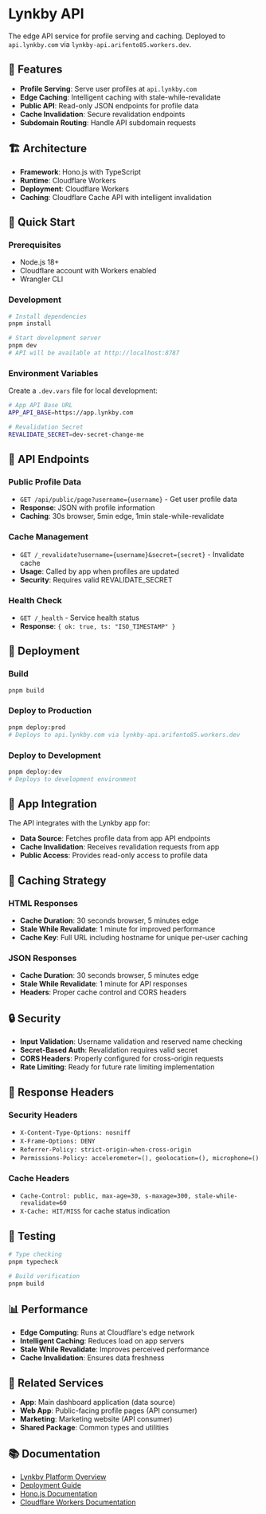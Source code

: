 # Lynkby API

The edge API service for profile serving and caching. Deployed to `api.lynkby.com` via `lynkby-api.arifento85.workers.dev`.

## 🚀 Features

- **Profile Serving**: Serve user profiles at `api.lynkby.com`
- **Edge Caching**: Intelligent caching with stale-while-revalidate
- **Public API**: Read-only JSON endpoints for profile data
- **Cache Invalidation**: Secure revalidation endpoints
- **Subdomain Routing**: Handle API subdomain requests

## 🏗️ Architecture

- **Framework**: Hono.js with TypeScript
- **Runtime**: Cloudflare Workers
- **Deployment**: Cloudflare Workers
- **Caching**: Cloudflare Cache API with intelligent invalidation

## 🚀 Quick Start

### Prerequisites

- Node.js 18+
- Cloudflare account with Workers enabled
- Wrangler CLI

### Development

```bash
# Install dependencies
pnpm install

# Start development server
pnpm dev
# API will be available at http://localhost:8787
```

### Environment Variables

Create a `.dev.vars` file for local development:

```bash
# App API Base URL
APP_API_BASE=https://app.lynkby.com

# Revalidation Secret
REVALIDATE_SECRET=dev-secret-change-me
```

## 🔌 API Endpoints

### Public Profile Data

- `GET /api/public/page?username={username}` - Get user profile data
- **Response**: JSON with profile information
- **Caching**: 30s browser, 5min edge, 1min stale-while-revalidate

### Cache Management

- `GET /_revalidate?username={username}&secret={secret}` - Invalidate cache
- **Usage**: Called by app when profiles are updated
- **Security**: Requires valid REVALIDATE_SECRET

### Health Check

- `GET /_health` - Service health status
- **Response**: `{ ok: true, ts: "ISO_TIMESTAMP" }`

## 🚀 Deployment

### Build

```bash
pnpm build
```

### Deploy to Production

```bash
pnpm deploy:prod
# Deploys to api.lynkby.com via lynkby-api.arifento85.workers.dev
```

### Deploy to Development

```bash
pnpm deploy:dev
# Deploys to development environment
```

## 🔄 App Integration

The API integrates with the Lynkby app for:

- **Data Source**: Fetches profile data from app API endpoints
- **Cache Invalidation**: Receives revalidation requests from app
- **Public Access**: Provides read-only access to profile data

## 🎯 Caching Strategy

### HTML Responses

- **Cache Duration**: 30 seconds browser, 5 minutes edge
- **Stale While Revalidate**: 1 minute for improved performance
- **Cache Key**: Full URL including hostname for unique per-user caching

### JSON Responses

- **Cache Duration**: 30 seconds browser, 5 minutes edge
- **Stale While Revalidate**: 1 minute for API responses
- **Headers**: Proper cache control and CORS headers

## 🔒 Security

- **Input Validation**: Username validation and reserved name checking
- **Secret-Based Auth**: Revalidation requires valid secret
- **CORS Headers**: Properly configured for cross-origin requests
- **Rate Limiting**: Ready for future rate limiting implementation

## 📱 Response Headers

### Security Headers

- `X-Content-Type-Options: nosniff`
- `X-Frame-Options: DENY`
- `Referrer-Policy: strict-origin-when-cross-origin`
- `Permissions-Policy: accelerometer=(), geolocation=(), microphone=()`

### Cache Headers

- `Cache-Control: public, max-age=30, s-maxage=300, stale-while-revalidate=60`
- `X-Cache: HIT/MISS` for cache status indication

## 🧪 Testing

```bash
# Type checking
pnpm typecheck

# Build verification
pnpm build
```

## 📊 Performance

- **Edge Computing**: Runs at Cloudflare's edge network
- **Intelligent Caching**: Reduces load on app servers
- **Stale While Revalidate**: Improves perceived performance
- **Cache Invalidation**: Ensures data freshness

## 🔗 Related Services

- **App**: Main dashboard application (data source)
- **Web App**: Public-facing profile pages (API consumer)
- **Marketing**: Marketing website (API consumer)
- **Shared Package**: Common types and utilities

## 📚 Documentation

- [Lynkby Platform Overview](../../README.md)
- [Deployment Guide](../../DEPLOYMENT.md)
- [Hono.js Documentation](https://hono.dev)
- [Cloudflare Workers Documentation](https://developers.cloudflare.com/workers)
